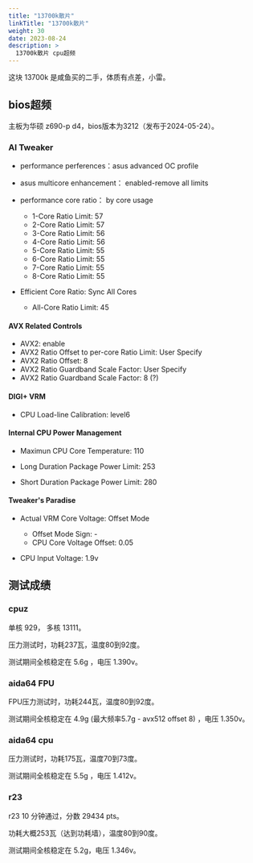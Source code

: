 ```yaml
---
title: "13700k散片"
linkTitle: "13700k散片"
weight: 30
date: 2023-08-24
description: >
  13700k散片 cpu超频
---
```


这块 13700k 是咸鱼买的二手，体质有点差，小雷。

## bios超频

主板为华硕 z690-p d4，bios版本为3212（发布于2024-05-24）。

### AI Tweaker

- performance perferences：asus advanced OC profile

- asus multicore enhancement： enabled-remove all limits

- performance core ratio： by core usage
  - 1-Core Ratio Limit: 57
  - 2-Core Ratio Limit: 57
  - 3-Core Ratio Limit: 56
  - 4-Core Ratio Limit: 56
  - 5-Core Ratio Limit: 55
  - 6-Core Ratio Limit: 55
  - 7-Core Ratio Limit: 55
  - 8-Core Ratio Limit: 55

- Efficient Core Ratio: Sync All Cores

  - All-Core Ratio Limit: 45

#### AVX Related Controls

- AVX2: enable
- AVX2 Ratio Offset to per-core Ratio Limit: User Specify
- AVX2 Ratio Offset: 8
- AVX2 Ratio Guardband Scale Factor: User Specify
- AVX2 Ratio Guardband Scale Factor:  8 (?)

#### DIGI+ VRM

- CPU Load-line Calibration: level6

#### Internal CPU Power Management

- Maximun CPU Core Temperature: 110

- Long Duration Package Power Limit: 253

- Short Duration Package Power Limit: 280

#### Tweaker's Paradise 

- Actual VRM Core Voltage: Offset Mode

  - Offset Mode Sign: - 
  - CPU Core Voltage Offset: 0.05

- CPU Input Voltage: 1.9v


## 测试成绩

### cpuz

单核 929， 多核 13111。

压力测试时，功耗237瓦，温度80到92度。

测试期间全核稳定在 5.6g ，电压 1.390v。

### aida64 FPU

FPU压力测试时，功耗244瓦，温度80到92度。

测试期间全核稳定在 4.9g (最大频率5.7g - avx512 offset 8) ，电压 1.350v。

### aida64 cpu

压力测试时，功耗175瓦，温度70到73度。

测试期间全核稳定在 5.5g ，电压 1.412v。

### r23

r23 10 分钟通过，分数 29434 pts。

功耗大概253瓦（达到功耗墙），温度80到90度。

测试期间全核稳定在 5.2g，电压 1.346v。

